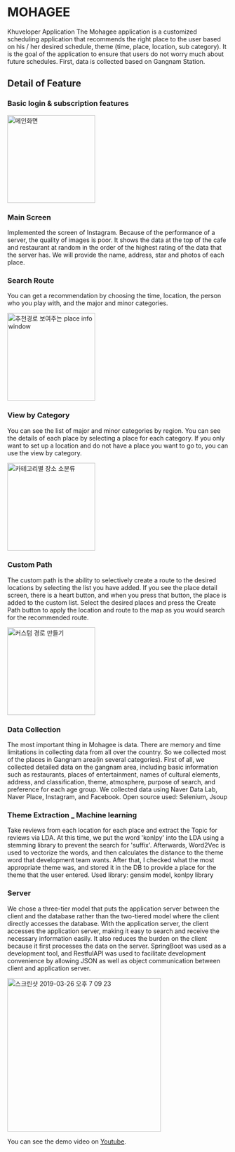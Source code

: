 # MOHAGEE
Khuveloper
Application
The Mohagee application is a customized scheduling application that recommends the right place to the user based on his / her desired schedule, theme (time, place, location, sub category). It is the goal of the application to ensure that users do not worry much about future schedules.
First, data is collected based on Gangnam Station.

## Detail of Feature
### Basic login & subscription features
<img width="200" alt="메인화면" src="https://user-images.githubusercontent.com/35221733/54988497-ee00ed80-4ff9-11e9-9bbe-01e73c486e65.png">

### Main Screen
Implemented the screen of Instagram. Because of the performance of a server, the quality of images is poor.
It shows the data at the top of the cafe and restaurant at random in the order of the highest rating of the data that the server has. We will provide the name, address, star and photos of each place.

### Search Route
You can get a recommendation by choosing the time, location, the person who you play with, and the major and minor categories.

<img width="200" alt="추천경로 보여주는 place info window" src="https://user-images.githubusercontent.com/35221733/54988601-21dc1300-4ffa-11e9-99f7-b102d2ffa1c8.PNG">


### View by Category
You can see the list of major and minor categories by region. You can see the details of each place by selecting a place for each category. If you only want to set up a location and do not have a place you want to go to, you can use the view by category.

<img width="200" alt="카테고리별 장소 소분류" src="https://user-images.githubusercontent.com/35221733/54988652-3fa97800-4ffa-11e9-912f-646109f237c5.PNG">

### Custom Path
The custom path is the ability to selectively create a route to the desired locations by selecting the list you have added.
If you see the place detail screen, there is a heart button, and when you press that button, the place is added to the custom list.
Select the desired places and press the Create Path button to apply the location and route to the map as you would search for the recommended route.

<img width="200" alt="커스텀 경로 만들기" src="https://user-images.githubusercontent.com/35221733/54988681-4f28c100-4ffa-11e9-9e97-be7bc36ae708.PNG">

### Data Collection
The most important thing in Mohagee is data. There are memory and time limitations in collecting data from all over the country. So we collected most of the places in Gangnam area(in several categories).
First of all, we collected detailed data on the gangnam area, including basic information such as restaurants, places of entertainment, names of cultural elements, address, and classification, theme, atmosphere, purpose of search, and preference for each age group. We collected data using Naver Data Lab, Naver Place, Instagram, and Facebook.
Open source used: Selenium, Jsoup


### Theme Extraction _ Machine learning
Take reviews from each location for each place and extract the Topic for reviews via LDA. At this time, we put the word 'konlpy' into the LDA using a stemming library to prevent the search for 'suffix'.
Afterwards, Word2Vec is used to vectorize the words, and then calculates the distance to the theme word that development team wants. After that, I checked what the most appropriate theme was, and stored it in the DB to provide a place for the theme that the user entered.
Used library: gensim model, konlpy library

### Server
We chose a three-tier model that puts the application server between the client and the database rather than the two-tiered model where the client directly accesses the database. With the application server, the client accesses the application server, making it easy to search and receive the necessary information easily. It also reduces the burden on the client because it first processes the data on the server. SpringBoot was used as a development tool, and RestfulAPI was used to facilitate development convenience by allowing JSON as well as object communication between client and application server.

<img width="350" alt="스크린샷 2019-03-26 오후 7 09 23" src="https://user-images.githubusercontent.com/35221733/54988893-b9d9fc80-4ffa-11e9-86d9-e5f168eeffa0.png">


You can see the demo video on [Youtube](https://youtu.be/WwgLIeJR2jw).
